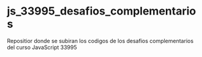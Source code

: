 # js_33995_desafios_complementarios
Repositior donde se subiran los codigos de los desafios complementarios del curso JavaScript 33995

